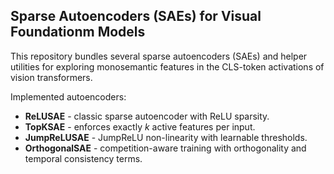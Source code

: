 ## Sparse Autoencoders (SAEs) for Visual Foundationm Models

This repository bundles several sparse autoencoders (SAEs) and helper utilities for exploring monosemantic features in the CLS-token activations of vision transformers.

Implemented autoencoders:

* **ReLUSAE** - classic sparse autoencoder with ReLU sparsity.
* **TopKSAE** - enforces exactly *k* active features per input.
* **JumpReLUSAE** - JumpReLU non-linearity with learnable thresholds.
* **OrthogonalSAE** - competition-aware training with orthogonality and temporal consistency terms.
